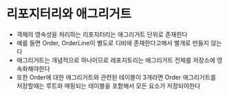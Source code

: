 # 리포지터리와 애그리거트

- 객체의 영속성을 처리하는 리포지터리는 애그리거트 단위로 존재한다
- 예를 들면 Order, OrderLine이 별도로 디비에 존재한다고해서 별개로 만들지 않는다
- 애그리거트는 개념적으로 하나이므로 레포지토리는 애그리거트 전체를 저장소에 영속화해야한다
- 또한 Order에 대한 애그리거트와 관련된 테이블이 3개라면 Order 애그리거트를 저장할때는 루트와 매핑되는 테이블을 포함해서 모든 요소가 저장되야한다

